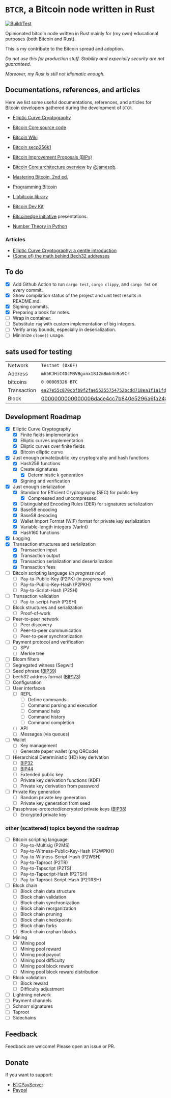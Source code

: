 # `BTCR`, a Bitcoin node written in Rust

[![Build/Test](https://github.com/nicolafiorillo/btcr/workflows/CI/badge.svg)](https://github.com/nicolafiorillo/btcr/actions)

Opinionated bitcoin node written in Rust mainly for (my own) educational purposes (both Bitcoin and Rust).

This is my contribute to the Bitcoin spread and adoption.

_Do not use this for production stuff. Stability and expecially security are not guaranteed._

_Moreover, my Rust is still not idiomatic enough._

## Documentations, references, and articles

Here we list some useful documentations, references, and articles for Bitcoin developers gathered during the development of `BTCR`.

- [Elliptic Curve Cryptography](docs/ecc/)
- [Bitcoin Core source code](https://github.com/bitcoin)
- [Bitcoin Wiki](https://en.bitcoin.it/wiki/Main_Page)
- [Bitcoin secp256k1](https://github.com/bitcoin-core/secp256k1)
- [Bitcoin Improvement Proposals (BIPs)](https://github.com/bitcoin/bips)
- [Bitcoin Core architecture overview](https://jameso.be/dev++2018/#1) by [@jamesob](https://twitter.com/jamesob).

- [Mastering Bitcoin, 2nd ed.](https://github.com/bitcoinbook/bitcoinbook)
- [Programming Bitcoin](https://github.com/jimmysong/programmingbitcoin)
- [Libbitcoin library](https://github.com/libbitcoin/libbitcoin-system/wiki)
- [Bitcoin Dev Kit](https://github.com/bitcoindevkit)

- [Bitcoinedge initiative](https://bitcoinedge.org/presentations) presentations.
- [Number Theory in Python](https://github.com/Robert-Campbell-256/Number-Theory-Python)

### Articles

- [Elliptic Curve Cryptography: a gentle introduction](https://andrea.corbellini.name/2015/05/17/elliptic-curve-cryptography-a-gentle-introduction/)
- [(Some of) the math behind Bech32 addresses](https://medium.com/@meshcollider/some-of-the-math-behind-bech32-addresses-cf03c7496285)

## To do

- [X] Add Github Action to run `cargo test`, `cargo clippy`, and `cargo fmt` on every commit.
- [X] Show compilation status of the project and unit test results in README.md.
- [X] Signing commits.
- [X] Preparing a book for notes.
- [ ] Wrap in container.
- [ ] Substitute `rug` with custom implementation of big integers.
- [ ] Verify array bounds, especially in deserialization.
- [ ] Minimize `clone()` usage.

## sats used for testing

| | |
|----------|----------|
|Network|`Testnet (0x6F)`|
|Address|`mh5KJHiC4DcMBVBgxnx18J2mBmk4n9o9Cr`|
|bitcoins|`0.00009326 BTC`|
|Transaction|[`ea27e55c870cbfb9f2fae55255754752bcdd718ea1f1a1fd6c16f7112fd69c2d`](https://live.blockcypher.com/btc-testnet/tx/ea27e55c870cbfb9f2fae55255754752bcdd718ea1f1a1fd6c16f7112fd69c2d/)|
|Block|[0000000000000006dace4cc7b840e5296a6fa248957b89e87c912d7f3bb396c1](https://live.blockcypher.com/btc-testnet/block/0000000000000006dace4cc7b840e5296a6fa248957b89e87c912d7f3bb396c1/)|

## Development Roadmap

- [X] Elliptic Curve Cryptography
  - [X] Finite fields implementation
  - [X] Elliptic curves implementation
  - [X] Elliptic curves over finite fields
  - [X] Bitcoin elliptic curve
- [X] Just enough private/public key cryptography and hash functions
  - [X] Hash256 functions
  - [X] Create signatures
    - [X] Deterministic k generation
  - [X] Signing and verification
- [X] Just enough serialization
  - [X] Standard for Efficient Cryptography (SEC) for public key
    - [X] Compressed and uncompressed
  - [X] Distinguished Encoding Rules (DER) for signatures serialization 
  - [X] Base58 encoding
  - [X] Base58 decoding
  - [X] Wallet Import Format (WIF) format for private key serialization
  - [X] Variable-length integers (VarInt)
  - [X] Hash160 functions
- [X] Logging
- [X] Transaction structures and serialization
  - [X] Transaction input
  - [X] Transaction output
  - [X] Transaction serialization and deserialization
  - [X] Transaction fees
- [ ] Bitcoin scripting language (_*in progress now*_)
  - [ ] Pay-to-Public-Key (P2PK) (_*in progress now*_)
  - [ ] Pay-to-Public-Key-Hash (P2PKH)
  - [ ] Pay-to-Script-Hash (P2SH)
- [ ] Transaction validation
  - [ ] Pay-to-script-hash (P2SH)
- [ ] Block structures and serialization
  - [ ] Proof-of-work
- [ ] Peer-to-peer network
  - [ ] Peer discovery
  - [ ] Peer-to-peer communication
  - [ ] Peer-to-peer synchronization
- [ ] Payment protocol and verification
  - [ ] SPV
  - [ ] Merkle tree
- [ ] Bloom filters
- [ ] Segregated witness (Segwit)
- [ ] Seed phrase ([BIP39](https://github.com/bitcoin/bips/blob/master/bip-0039.mediawiki))
- [ ] bech32 address format ([BIP173](https://github.com/bitcoin/bips/blob/master/bip-0173.mediawiki))
- [ ] Configuration
- [ ] User interfaces
  - [ ] REPL
    - [ ] Define commands
    - [ ] Command parsing and execution
    - [ ] Command help
    - [ ] Command history
    - [ ] Command completion
  - [ ] API
  - [ ] Messages (via queues)
- [ ] Wallet
  - [ ] Key management
  - [ ] Generate paper wallet (png QRCode)
- [ ] Hierarchical Deterministic (HD) key derivation
  - [ ] [BIP32](https://github.com/bitcoin/bips/blob/master/bip-0032.mediawiki)
  - [ ] [BIP44](https://github.com/bitcoin/bips/blob/master/bip-0044.mediawiki)
  - [ ] Extended public key
  - [ ] Private key derivation functions (KDF)
  - [ ] Private key derivation from password
- [ ] Private Key generation
  - [ ] Random private key generation
  - [ ] Private key generation from seed
- [ ] Passphrase-protected/encrypted private keys ([BIP38](https://github.com/bitcoin/bips/blob/master/bip-0038.mediawiki))
  - [ ] Encrypted private key

### other (scattered) topics beyond the roadmap
- [ ] Bitcoin scripting language
  - [ ] Pay-to-Multisig (P2MS)
  - [ ] Pay-to-Witness-Public-Key-Hash (P2WPKH)
  - [ ] Pay-to-Witness-Script-Hash (P2WSH)
  - [ ] Pay-to-Taproot (P2TR)
  - [ ] Pay-to-Tapscript (P2TS)
  - [ ] Pay-to-Tapscript-Hash (P2TSH)
  - [ ] Pay-to-Taproot-Script-Hash (P2TRSH)
- [ ] Block chain
  - [ ] Block chain data structure
  - [ ] Block chain validation
  - [ ] Block chain synchronization
  - [ ] Block chain reorganization
  - [ ] Block chain pruning
  - [ ] Block chain checkpoints
  - [ ] Block chain forks
  - [ ] Block chain orphan blocks
- [ ] Mining
  - [ ] Mining pool
  - [ ] Mining pool reward
  - [ ] Mining pool payout
  - [ ] Mining pool difficulty
  - [ ] Mining pool block reward
  - [ ] Mining pool block reward distribution
- [ ] Block validation
  - [ ] Block reward
  - [ ] Difficulty adjustment
- [ ] Lightning network
- [ ] Payment channels
- [ ] Schnorr signatures
- [ ] Taproot
- [ ] Sidechains

## Feedback

Feedback are welcome! Please open an issue or PR.

## Donate

If you want to support: 

- [BTCPayServer](https://priorato.btcpayserver.it/api/v1/invoices?storeId=6ZWNeeMiCdJcAPGVtBG31NMGK3dHjg1xweuMMyGKUsVA&price=1000&currency=SATS)
- [Paypal](https://paypal.me/nicolafiorillo)

